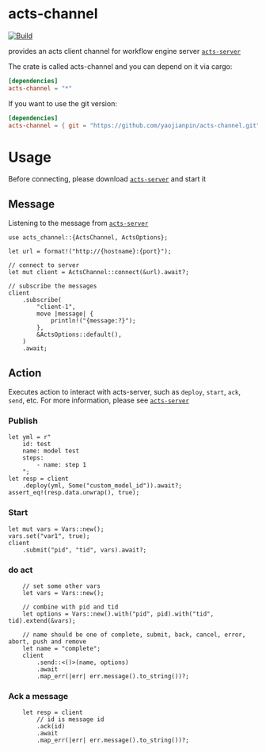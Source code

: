 # acts-channel

[![Build](https://github.com/yaojianpin/acts-channel/actions/workflows/build.yml/badge.svg)](https://github.com/yaojianpin/acts-channel/actions?workflow=build)

provides an acts client channel for workflow engine server [`acts-server`](https://github.com/yaojianpin/acts-server)

The crate is called acts-channel and you can depend on it via cargo:

```toml
[dependencies]
acts-channel = "*"
```

If you want to use the git version:

```toml
[dependencies]
acts-channel = { git = "https://github.com/yaojianpin/acts-channel.git" }
```

# Usage

Before connecting, please download [`acts-server`](https://github.com/yaojianpin/acts-server) and start it

## Message

Listening to the message from [`acts-server`](https://github.com/yaojianpin/acts-server)

```rust,ignore
use acts_channel::{ActsChannel, ActsOptions};

let url = format!("http://{hostname}:{port}");

// connect to server
let mut client = ActsChannel::connect(&url).await?;

// subscribe the messages
client
    .subscribe(
        "client-1",
        move |message| {
            println!("{message:?}");
        },
        &ActsOptions::default(),
    )
    .await;

```

## Action

Executes action to interact with acts-server, such as `deploy`, `start`, `ack`, `send`, etc. For more information, please see [`acts-server`](https://github.com/yaojianpin/acts-server)

### Publish

```rust,ignore
let yml = r"
    id: test
    name: model test
    steps:
        - name: step 1
    ";
let resp = client
    .deploy(yml, Some("custom_model_id")).await?;
assert_eq!(resp.data.unwrap(), true);
```

### Start

```rust,ignore
let mut vars = Vars::new();
vars.set("var1", true);
client
    .submit("pid", "tid", vars).await?;

```

### do act

```rust,ignore
    // set some other vars
    let vars = Vars::new();

    // combine with pid and tid
    let options = Vars::new().with("pid", pid).with("tid", tid).extend(&vars);

    // name should be one of complete, submit, back, cancel, error, abort, push and remove
    let name = "complete";
    client
        .send::<()>(name, options)
        .await
        .map_err(|err| err.message().to_string())?;
```

### Ack a message

```rust,ignore
    let resp = client
        // id is message id
        .ack(id)
        .await
        .map_err(|err| err.message().to_string())?;
```
